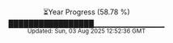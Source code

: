 <p align="center">
⏳Year Progress (58.78 %) <br>
█████████████████▁▁▁▁▁▁▁▁▁▁▁▁▁ <br>
<sub>Updated: Sun, 03 Aug 2025 12:52:36 GMT</sub>
</p>

